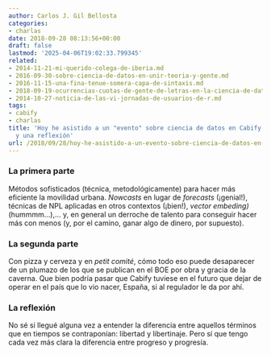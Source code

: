 ```yaml
---
author: Carlos J. Gil Bellosta
categories:
- charlas
date: 2018-09-28 08:13:56+00:00
draft: false
lastmod: '2025-04-06T19:02:33.799345'
related:
- 2014-11-21-mi-querido-colega-de-iberia.md
- 2016-09-30-sobre-ciencia-de-datos-en-unir-teoria-y-gente.md
- 2016-11-15-una-fina-tenue-somera-capa-de-sintaxis.md
- 2018-09-19-ocurrencias-cuotas-de-gente-de-letras-en-la-ciencia-de-datos.md
- 2014-10-27-noticia-de-las-vi-jornadas-de-usuarios-de-r.md
tags:
- cabify
- charlas
title: 'Hoy he asistido a un "evento" sobre ciencia de datos en Cabify: dos partes
  y una reflexión'
url: /2018/09/28/hoy-he-asistido-a-un-evento-sobre-ciencia-de-datos-en-cabify-dos-partes-y-una-reflexion/
---
```


### La primera parte

Métodos sofisticados (técnica, metodológicamente) para hacer más eficiente la movilidad urbana. _Nowcasts_ en lugar de _forecasts_ (¡genial!), técnicas de NPL aplicadas en otros contextos (¡bien!), _vector embeding)_ (hummmm...),... y, en general un derroche de talento para conseguir hacer más con menos (y, por el camino, ganar algo de dinero, por supuesto).

### La segunda parte

Con pizza y cerveza y en _petit comité_, cómo todo eso puede desaparecer de un plumazo de los que se publican en el BOE por obra y gracia de la caverna. Que bien podría pasar que Cabify tuviese en el futuro que dejar de operar en el país que lo vio nacer, España, si al regulador le da por ahí.

### La reflexión

No sé si llegué alguna vez a entender la diferencia entre aquellos términos que en tiempos se contraponían: libertad y libertinaje. Pero sí que tengo cada vez más clara la diferencia entre progreso y progresía.